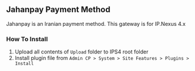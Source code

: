 ## Jahanpay Payment Method
Jahanpay is an Iranian payment method. This gateway is for IP.Nexus 4.x


### How To Install

1. Upload all contents of `Upload` folder to IPS4 root folder
2. Install plugin file from `Admin CP > System > Site Features > Plugins > Install`
